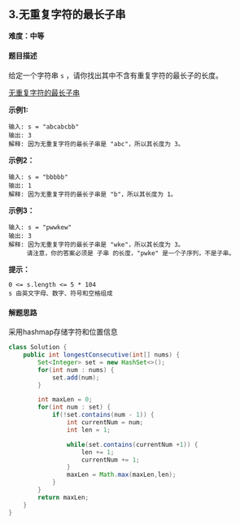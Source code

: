 ## 3.无重复字符的最长子串

**难度：中等**

#### 题目描述

给定一个字符串 `s` ，请你找出其中不含有重复字符的最长子的长度。

[无重复字符的最长子串](https://leetcode.cn/problems/longest-substring-without-repeating-characters/description/?envType=study-plan-v2&envId=top-100-liked)

**示例1:**

```
输入: s = "abcabcbb"
输出: 3 
解释: 因为无重复字符的最长子串是 "abc"，所以其长度为 3。
```

**示例2：**

```
输入: s = "bbbbb"
输出: 1
解释: 因为无重复字符的最长子串是 "b"，所以其长度为 1。
```

**示例3：**

```
输入: s = "pwwkew"
输出: 3
解释: 因为无重复字符的最长子串是 "wke"，所以其长度为 3。
     请注意，你的答案必须是 子串 的长度，"pwke" 是一个子序列，不是子串。
```



**提示：**

```
0 <= s.length <= 5 * 104
s 由英文字母、数字、符号和空格组成
```

#### 解题思路

采用hashmap存储字符和位置信息

```java
class Solution {
    public int longestConsecutive(int[] nums) {
        Set<Integer> set = new HashSet<>();
        for(int num : nums) {
            set.add(num);
        }

        int maxLen = 0;
        for(int num : set) {
            if(!set.contains(num - 1)) {
                int currentNum = num;
                int len = 1;

                while(set.contains(currentNum +1)) {
                    len += 1;
                    currentNum += 1;
                }
                maxLen = Math.max(maxLen,len);
            }
        }
        return maxLen;
    }
}
```

